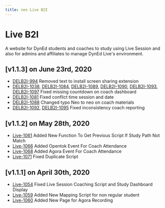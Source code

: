 ```yaml
---
title: neo Live B2I
---
```


# Live B2I
A website for DynEd students and coaches to study using Live Session and also for admins and affiliates to manage DynEd Live's environment.

## [v1.1.3] on June 23rd, 2020
- [DELB2I-994](https://dyned.myjetbrains.com/youtrack/issue/DELB2I-994) Removed text to install screen sharing extension
- [DELB2I-1038](https://dyned.myjetbrains.com/youtrack/issue/DELB2I-1038),  [DELB2I-1084](https://dyned.myjetbrains.com/youtrack/issue/DELB2I-1084),  [DELB2I-1089](https://dyned.myjetbrains.com/youtrack/issue/DELB2I-1089),  [DELB2I-1090](https://dyned.myjetbrains.com/youtrack/issue/DELB2I-1090),  [DELB2I-1093](https://dyned.myjetbrains.com/youtrack/issue/DELB2I-1093),
[DELB2I-1097](https://dyned.myjetbrains.com/youtrack/issue/DELB2I-1097) Fixed missing countdown on coach dashboard
- [DELB2I-1081](https://dyned.myjetbrains.com/youtrack/issue/DELB2I-1081) Fixed conflict time session and date
- [DELB2I-1088](https://dyned.myjetbrains.com/youtrack/issue/DELB2I-1088) Changed typo Neo to neo on coach materials
- [DELB2I-1092](https://dyned.myjetbrains.com/youtrack/issue/DELB2I-1092),
[DELB2I-1095](https://dyned.myjetbrains.com/youtrack/issue/DELB2I-1095) Fixed inconsistency coach reporting

## [v1.1.2] on May 28th, 2020
- [Live-1061](https://dyned.myjetbrains.com/youtrack/issue/Live-1061) Added New Function To Get Previous Script If Study Path Not Match
- [Live-1066](https://dyned.myjetbrains.com/youtrack/issue/Live-1066) Added Opentok Event For Coach Attendance
- [Live-1068](https://dyned.myjetbrains.com/youtrack/issue/Live-1068) Added Agora Event For Coach Attendance
- [Live-1071](https://dyned.myjetbrains.com/youtrack/issue/Live-1071) Fixed Duplicate Script

## [v1.1.1] on April 30th, 2020
- [Live-1054](https://dyned.myjetbrains.com/youtrack/issue/Live-1054) Fixed Live Session Coaching Script and Study Dashboard Display
- [Live-1059](https://dyned.myjetbrains.com/youtrack/issue/Live-1059) Added New Mapping Script for non regular student
- [Live-1060](https://dyned.myjetbrains.com/youtrack/issue/Live-1060) Added New Page for Agora Recording
